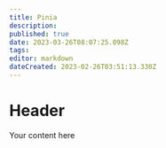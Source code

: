 ```yaml
---
title: Pinia
description: 
published: true
date: 2023-03-26T08:07:25.098Z
tags: 
editor: markdown
dateCreated: 2023-02-26T03:51:13.330Z
---
```


# Header
Your content here